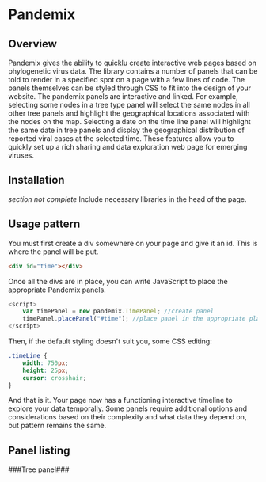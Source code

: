 Pandemix
===

Overview
---
Pandemix gives the ability to quicklu create interactive web pages based on phylogenetic virus data. The library contains a number of panels that can be told to render in a specified spot on a page with a few lines of code. The panels themselves can be styled through CSS to fit into the design of your website. The pandemix panels are interactive and linked. For example, selecting some nodes in a tree type panel will select the same nodes in all other tree panels and highlight the geographical locations associated with the nodes on the map. Selecting a date on the time line panel will highlight the same date in tree panels and display the geographical distribution of reported viral cases at the selected time. These features allow you to quickly set up a rich sharing and data exploration web page for emerging viruses.

Installation
---
*section not complete* Include necessary libraries in the head of the page.

Usage pattern
---
You must first create a div somewhere on your page and give it an id. This is where the panel will be put.
```html
<div id="time"></div>
```
Once all the divs are in place, you can write JavaScript to place the appropriate Pandemix panels.
```javascript
<script>
	var timePanel = new pandemix.TimePanel; //create panel
    timePanel.placePanel("#time"); //place panel in the appropriate place using a CSS selector
</script>
```
Then, if the default styling doesn't suit you, some CSS editing:
```css
.timeLine {
    width: 750px;
    height: 25px;
    cursor: crosshair;
}
```
And that is it. Your page now has a functioning interactive timeline to explore your data temporally.
Some panels require additional options and considerations based on their complexity and what data they depend on, but pattern remains the same.

Panel listing
---
###Tree panel###
